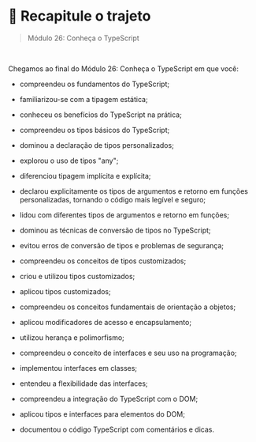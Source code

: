 # 📌 Recapitule o trajeto
> Módulo 26: Conheça o TypeScript

<br>

Chegamos ao final do Módulo 26: Conheça o TypeScript em que você:

- compreendeu os fundamentos do TypeScript;

- familiarizou-se com a tipagem estática;

- conheceu os benefícios do TypeScript na prática;

- compreendeu os tipos básicos do TypeScript;

- dominou a declaração de tipos personalizados;

- explorou o uso de tipos "any";

- diferenciou tipagem implícita e explícita;

- declarou explicitamente os tipos de argumentos e retorno em funções personalizadas, tornando o código mais legível e seguro;

- lidou com diferentes tipos de argumentos e retorno em funções;

- dominou as técnicas de conversão de tipos no TypeScript;

- evitou erros de conversão de tipos e problemas de segurança;

- compreendeu os conceitos de tipos customizados;

- criou e utilizou tipos customizados;

- aplicou tipos customizados;

- compreendeu os conceitos fundamentais de orientação a objetos;

- aplicou modificadores de acesso e encapsulamento;

- utilizou herança e polimorfismo;

- compreendeu o conceito de interfaces e seu uso na programação;

- implementou interfaces em classes;

- entendeu a flexibilidade das interfaces;

- compreendeu a integração do TypeScript com o DOM;

- aplicou tipos e interfaces para elementos do DOM;

- documentou o código TypeScript com comentários e dicas.

